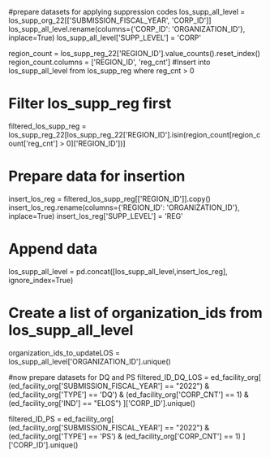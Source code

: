 #prepare datasets for applying suppression codes
los_supp_all_level = los_supp_org_22[['SUBMISSION_FISCAL_YEAR', 'CORP_ID']]
los_supp_all_level.rename(columns={'CORP_ID': 'ORGANIZATION_ID'}, inplace=True)
los_supp_all_level['SUPP_LEVEL'] = 'CORP'


region_count = los_supp_reg_22['REGION_ID'].value_counts().reset_index()
region_count.columns = ['REGION_ID', 'reg_cnt']
#Insert into los_supp_all_level from los_supp_reg where reg_cnt > 0
# Filter los_supp_reg first
filtered_los_supp_reg = los_supp_reg_22[los_supp_reg_22['REGION_ID'].isin(region_count[region_count['reg_cnt'] > 0]['REGION_ID'])]
# Prepare data for insertion
insert_los_reg = filtered_los_supp_reg[['REGION_ID']].copy()
insert_los_reg.rename(columns={'REGION_ID': 'ORGANIZATION_ID'}, inplace=True)
insert_los_reg['SUPP_LEVEL'] = 'REG'
# Append data
los_supp_all_level = pd.concat([los_supp_all_level,insert_los_reg], ignore_index=True)

# Create a list of organization_ids from los_supp_all_level
organization_ids_to_updateLOS = los_supp_all_level['ORGANIZATION_ID'].unique()

#now prepare datasets for DQ and PS
filtered_ID_DQ_LOS = ed_facility_org[
    (ed_facility_org['SUBMISSION_FISCAL_YEAR'] == "2022") &
    (ed_facility_org['TYPE'] == 'DQ') &
    (ed_facility_org['CORP_CNT'] == 1) &
    (ed_facility_org['IND'] == "ELOS")
]['CORP_ID'].unique()

filtered_ID_PS = ed_facility_org[
    (ed_facility_org['SUBMISSION_FISCAL_YEAR'] == "2022") &
    (ed_facility_org['TYPE'] == 'PS') &
    (ed_facility_org['CORP_CNT'] == 1)
]['CORP_ID'].unique()
